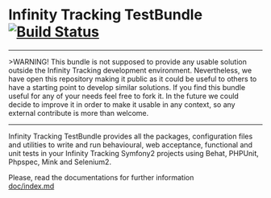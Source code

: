 Infinity Tracking TestBundle [![Build Status](https://travis-ci.org/infinitytracking/TestBundle.svg)](https://travis-ci.org/infinitytracking/TestBundle)
=====================
<hr>
>WARNING!   
This bundle is not supposed to provide any usable solution outside the Infinity Tracking development environment.   
Nevertheless, we have open this repository making it public as it could be useful to others to have a starting point to develop similar solutions.  
If you find this bundle useful for any of your needs feel free to fork it. In the future we could decide to improve it in order to make it usable in any context, so any external contribute is more than welcome.
<hr>

Infinity Tracking TestBundle provides all the packages, configuration files and utilities to write and run behavioural, web acceptance, functional and unit tests in your Infinity Tracking Symfony2 projects using Behat, PHPUnit, Phpspec, Mink and Selenium2.

Please, read the documentations for further information  
[doc/index.md](Resources/doc/index.md)
